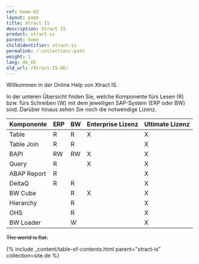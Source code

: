 ```yaml
---
ref: home-02
layout: page
title: Xtract IS
description: Xtract IS
product: xtract-is
parent: home
childidentifier: xtract-is
permalink: /:collection/:path
weight: 1
lang: de_DE
old_url: /Xtract-IS-DE/
---
```


Willkommen in der Online Help von Xtract IS. 

In der unteren Übersicht finden Sie, welche Komponente fürs Lesen (R) bzw. fürs Schreiben (W) mit dem jeweiligen SAP-System (ERP oder BW) sind. 
Darüber hinaus sehen Sie noch die notwendige Lizenz. 

| Komponente | ERP | BW | Enterprise Lizenz | Ultimate Lizenz |
|-------------|-----|----|--------------------|------------------|
| Table       | R   | R  | X                  | X                |
| Table Join  | R   | R  |                    | X                |
| BAPI        | RW  | RW | X                  | X                |
| Query       | R   |    | X                  | X                |
| ABAP Report | R   |    |                    | X                |
| DeltaQ      | R   | R  |                    | X                |
| BW Cube     |     | R  | X                  | X                |
| Hierarchy   |     | R  |                    | X                |
| OHS         |     | R  |                    | X                |
| BW Loader   |     | W  |                    | X                | 


~~The world is flat.~~

{% include _content/table-of-contents.html parent="xtract-is" collection=site.de %}